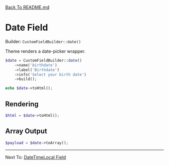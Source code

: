 [Back To README.md](../../README.md)

# Date Field

Builder: `CustomFieldBuilder::date()`

Theme renders a date-picker wrapper.

```php
$date = CustomFieldBuilder::date()
    ->name('birthdate')
    ->label('Birthdate')
    ->info('Select your birth date')
    ->build();

echo $date->toHtml();
```

## Rendering

```php
$html = $date->toHtml();
```

## Array Output

```php
$payload = $date->toArray();
```

---

Next To: [DateTimeLocal Field](datetime-local.md)
